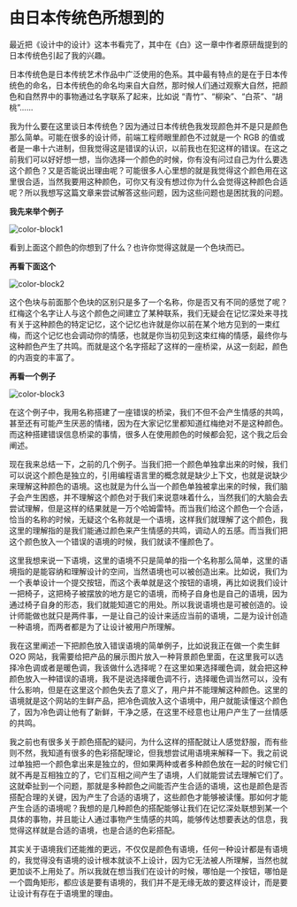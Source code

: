 # 由日本传统色所想到的

最近把《设计中的设计》这本书看完了，其中在《白》这一章中作者原研哉提到的日本传统色引起了我的兴趣。

日本传统色是日本传统艺术作品中广泛使用的色系。其中最有特点的是在于日本传统色的命名，日本传统色的命名均来自大自然，那时候人们通过观察大自然，把颜色和自然界中的事物通过名字联系了起来，比如说 “青竹”、“柳染”、“白茶”、“胡桃”......

我为什么要在这里谈日本传统色？因为通过日本传统色我发现颜色并不是只是颜色那么简单。可能在很多的设计师，前端工程师眼里颜色不过就是一个 RGB 的值或者是一串十六进制，但我觉得这是错误的认识，以前我也在犯这样的错误。在这之前我们可以好好想一想，当你选择一个颜色的时候，你有没有问过自己为什么要选这个颜色？又是否能说出理由呢？可能很多人心里想的就是我觉得这个颜色用在这里很合适，当然我要用这种颜色，可你又有没有想过你为什么会觉得这种颜色合适呢？所以我想写这篇文章来尝试解答这些问题，因为这些问题也是困扰我的问题。

**我先来举个例子**

![color-block1](http://7bv99c.com1.z0.glb.clouddn.com/color-block.png)

看到上面这个颜色的你想到了什么？也许你觉得这就是一个色块而已。

**再看下面这个**

![color-block2](http://7bv99c.com1.z0.glb.clouddn.com/color-block2.png)

这个色块与前面那个色块的区别只是多了一个名称，你是否又有不同的感觉了呢？红梅这个名字让人与这个颜色之间建立了某种联系，我们无疑会在记忆深处来寻找有关于这种颜色的特定记忆，这个记忆也许就是你以前在某个地方见到的一束红梅，而这个记忆也会调动你的情感，也就是你当初见到这束红梅的情感，最终你与这种颜色产生了共鸣。而就是这个名字搭起了这样的一座桥梁，从这一刻起，颜色的内涵变的丰富了。

**再看一个例子**

![color-block3](http://7bv99c.com1.z0.glb.clouddn.com/color-block3.png)

在这个例子中，我用名称搭建了一座错误的桥梁，我们不但不会产生情感的共鸣，甚至还有可能产生厌恶的情绪，因为在大家记忆里都知道红梅绝对不是这种颜色。而这种搭建错误信息桥梁的事情，很多人在使用颜色的时候都会犯，这个我之后会阐述。

现在我来总结一下，之前的几个例子。当我们把一个颜色单独拿出来的时候，我们可以说这个颜色是独立的，引用编程语言里的概念就是缺少上下文，也就是说缺少来理解这种颜色的语境。这也就是为什么当一个颜色单独被拿出来的时候，我们脑子会产生困惑，并不理解这个颜色对于我们来说意味着什么，当然我们的大脑会去尝试理解，但是这样的结果就是一万个哈姆雷特。而当我们给这个颜色一个合适，恰当的名称的时候，无疑这个名称就是一个语境，这样我们就理解了这个颜色，我这里的理解指的是我们能通过颜色来产生情感的共鸣，调动人的五感。而当我们把这个颜色放入一个错误的语境的时候，我们就读不懂颜色了。

这里我想来说一下语境，这里的语境不只是简单的指一个名称那么简单，这里的语境指的是能容纳和理解设计的空间，当然语境也可以被创造出来。比如说，我们为一个表单设计一个提交按钮，而这个表单就是这个按钮的语境，再比如说我们设计一把椅子，这把椅子被摆放的地方是它的语境，而椅子自身也是自己的语境，因为通过椅子自身的形态，我们就能知道它的用处。所以我说语境也是可被创造的。设计师能做也就只是两件事，一是让自己的设计来适应当前的语境，二是为设计创造一种语境，而两者都是为了让设计被用户所理解。

我在这里阐述一下把颜色放入错误语境的简单例子，比如说我正在做一个卖生鲜 O2O 网站，我需要给把产品的展示图片放入一种背景颜色里面，在这里我可以选择冷色调或者是暖色调，我该做什么选择呢？在这里如果选择暖色调，就会把这种颜色放入一种错误的语境，我不是说选择暖色调不行，选择暖色调当然可以，没有什么影响，但是在这里这个颜色失去了意义了，用户并不能理解这种颜色。这里的语境就是这个网站的生鲜产品，把冷色调放入这个语境中，用户就能读懂这个颜色了，因为冷色调让他有了新鲜，干净之感，在这里不经意也让用户产生了一丝情感的共鸣。

我之前也有很多关于颜色搭配的疑问，为什么这样的搭配就让人感觉舒服，而有些则不然，我知道有很多的色彩搭配理论，但我想尝试用语境来解释一下。我之前说过单独把一个颜色拿出来是独立的，但如果两种或者多种颜色放在一起的时候它们就不再是互相独立的了，它们互相之间产生了语境，人们就能尝试去理解它们了。这就牵扯到一个问题，那就是多种颜色之间能否产生合适的语境，这也是颜色是否搭配合理的关键，因为产生了合适的语境了，这些颜色才能够被读懂。那如何才能产生合适的语境呢？我想的是几种颜色的搭配能够让我们在记忆深处联想到某一个具体的事物，并且能让人通过事物产生情感的共鸣，能够传达想要表达的信息，我觉得这样就是合适的语境，也是合适的色彩搭配。

其实关于语境我们还能推的更远，不仅仅是颜色有语境，任何一种设计都是有语境的，我觉得没有语境的设计根本就谈不上设计，因为它无法被人所理解，当然也就更加谈不上用处了。所以我就在想当我们在设计的时候，哪怕是一个按钮，哪怕是一个圆角矩形，都应该是要有语境的，我们并不是无缘无故的要这样设计，而是要让设计有存在于语境里的理由。
